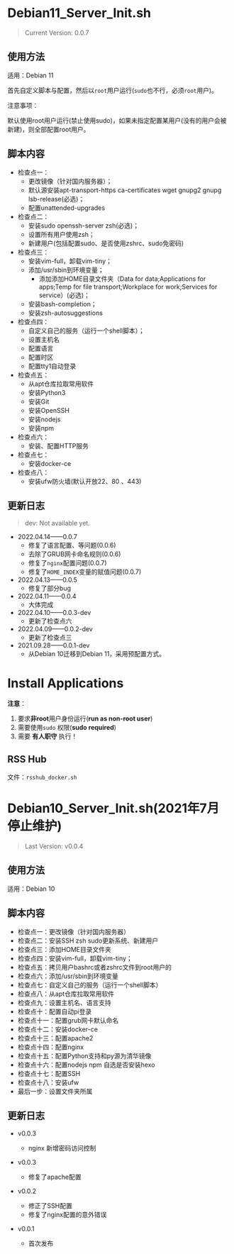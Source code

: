 # Debian11_Server_Init.sh

>Current Version: 0.0.7

## 使用方法

适用：Debian 11

首先自定义脚本与配置，然后以`root`用户运行(`sudo`也不行，必须`root`用户)。

注意事项：

默认使用root用户运行(禁止使用sudo)，如果未指定配置某用户(没有的用户会被新建)，则全部配置root用户。

## 脚本内容

- 检查点一：
  - 更改镜像（针对国内服务器）；
  - 默认源安装apt-transport-https ca-certificates wget gnupg2 gnupg lsb-release(必选)；
  - 配置unattended-upgrades
- 检查点二：
  - 安装sudo openssh-server zsh(必选)；
  - 设置所有用户使用zsh；
  - 新建用户(包括配置sudo、是否使用zshrc、sudo免密码)
- 检查点三：
  - 安装vim-full，卸载vim-tiny；
  - 添加/usr/sbin到环境变量；
    - 添加添加HOME目录文件夹（Data for data;Applications for apps;Temp for file transport;Workplace for work;Services for service）(必选)；
  - 安装bash-completion；
  - 安装zsh-autosuggestions
- 检查点四：
  - 自定义自己的服务（运行一个shell脚本）；
  - 设置主机名
  - 配置语言
  - 配置时区
  - 配置tty1自动登录
- 检查点五：
  - 从apt仓库拉取常用软件
  - 安装Python3
  - 安装Git
  - 安装OpenSSH
  - 安装nodejs
  - 安装npm
- 检查点六：
  - 安装、配置HTTP服务
- 检查点七：
  - 安装docker-ce
- 检查点八：
  - 安装ufw防火墙(默认开放22、80 、443)

## 更新日志

>dev: Not available yet.

- 2022.04.14——0.0.7
  - 修复了语言配置、等问题(0.0.6)
  -  去除了GRUB网卡命名规则(0.0.6)
  -  修复了`nginx`配置问题(0.0.7)
  -  修复了`HOME_INDEX`变量的赋值问题(0.0.7)
- 2022.04.13——0.0.5
  - 修复了部分bug
- 2022.04.11——0.0.4
  - 大体完成	
- 2022.04.10——0.0.3-dev
  - 更新了检查点六
- 2022.04.09——0.0.2-dev
  - 更新了检查点三
- 2021.09.28——0.0.1-dev
  - 从Debian 10迁移到Debian 11，采用预配置方式。

# Install Applications

**注意**：

1. 要求**非root**用户身份运行(**run as non-root user**)
2. 需要使用`sudo` 权限(**sudo required**)
3. 需要 **有人职守** 执行！

## RSS Hub

文件：`rsshub_docker.sh`

# Debian10_Server_Init.sh(2021年7月停止维护)

>Last Version: v0.0.4

## 使用方法

适用：Debian 10

## 脚本内容

- 检查点一：更改镜像（针对国内服务器）
- 检查点二：安装SSH zsh sudo更新系统、新建用户
- 检查点三：添加HOME目录文件夹
- 检查点四：安装vim-full，卸载vim-tiny；
- 检查点五：拷贝用户bashrc或者zshrc文件到root用户的
- 检查点六：添加/usr/sbin到环境变量
- 检查点七：自定义自己的服务（运行一个shell脚本）
- 检查点八：从apt仓库拉取常用软件
- 检查点九：设置主机名、语言支持
- 检查点十：配置自动pi登录
- 检查点十一：配置grub网卡默认命名
- 检查点十二：安装docker-ce
- 检查点十三：配置apache2
- 检查点十四：配置nginx
- 检查点十五：配置Python支持和py源为清华镜像
- 检查点十六：配置nodejs npm 自选是否安装hexo
- 检查点十七：配置SSH
- 检查点十八：安装ufw
- 最后一步：设置文件夹所属

## 更新日志

- v0.0.3
  - nginx 新增密码访问控制

- v0.0.3
  - 修复了apache配置
- v0.0.2
  - 修正了SSH配置
  - 修复了nginx配置的意外错误
- v0.0.1
  - 首次发布